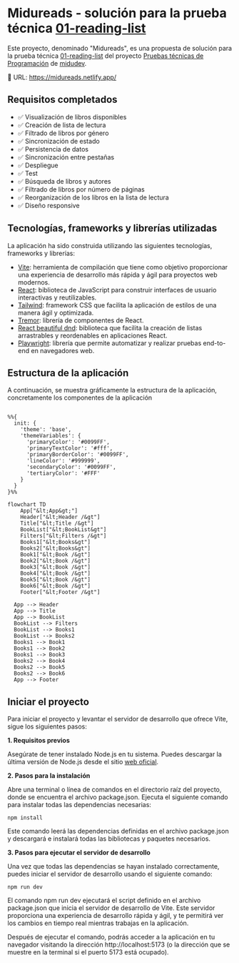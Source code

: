 # Midureads - solución para la prueba técnica [01-reading-list](https://github.com/midudev/pruebas-tecnicas/tree/main/pruebas/01-reading-list)

Este proyecto, denominado "Midureads", es una propuesta de solución para la prueba técnica [01-reading-list](https://github.com/midudev/pruebas-tecnicas/tree/main/pruebas/01-reading-list) del proyecto [Pruebas técnicas de Programación](https://pruebastecnicas.com/) de [midudev](https://github.com/midudev).

🔗 URL: https://midureads.netlify.app/

## Requisitos completados
- ✅ Visualización de libros disponibles
- ✅ Creación de lista de lectura
- ✅ Filtrado de libros por género
- ✅ Sincronización de estado
- ✅ Persistencia de datos
- ✅ Sincronización entre pestañas
- ✅ Despliegue
- ✅ Test
- ✅ Búsqueda de libros y autores
- ✅ Filtrado de libros por número de páginas
- ✅ Reorganización de los libros en la lista de lectura
- ✅ Diseño responsive

## Tecnologías, frameworks y librerías utilizadas

La aplicación ha sido construida utilizando las siguientes tecnologías, frameworks y librerías:

- [Vite](https://vitejs.dev/): herramienta de compilación que tiene como objetivo proporcionar una experiencia de desarrollo más rápida y ágil para proyectos web modernos.
- [React](https://es.react.dev/): biblioteca de JavaScript para construir interfaces de usuario interactivas y reutilizables.
- [Tailwind](https://tailwindcss.com/): framework CSS que facilita la aplicación de estilos de una manera ágil y optimizada.
- [Tremor](https://www.tremor.so/): librería de componentes de React.
- [React beautiful dnd](https://github.com/atlassian/react-beautiful-dnd): biblioteca que facilita la creación de listas arrastrables y reordenables en aplicaciones React.
- [Playwright](https://playwright.dev/): librería que permite automatizar y realizar pruebas end-to-end en navegadores web.

## Estructura de la aplicación

A continuación, se muestra gráficamente la estructura de la aplicación, concretamente los componentes de la aplicación

```mermaid

%%{
  init: {
    'theme': 'base',
    'themeVariables': {
      'primaryColor': '#0099FF',
      'primaryTextColor': '#fff',
      'primaryBorderColor': '#0099FF',
      'lineColor': '#999999',
      'secondaryColor': '#0099FF',
      'tertiaryColor': '#FFF'
    }
  }
}%%

flowchart TD
    App["&lt;App&gt;"]
    Header["&lt;Header /&gt"]
    Title["&lt;Title /&gt"]
    BookList["&lt;BookList&gt"]
    Filters["&lt;Filters /&gt"]
    Books1["&lt;Books&gt"]
    Books2["&lt;Books&gt"]
    Book1["&lt;Book /&gt"]
    Book2["&lt;Book /&gt"]
    Book3["&lt;Book /&gt"]
    Book4["&lt;Book /&gt"]
    Book5["&lt;Book /&gt"]
    Book6["&lt;Book /&gt"]
    Footer["&lt;Footer /&gt"]

  App --> Header
  App --> Title
  App --> BookList
  BookList --> Filters
  BookList --> Books1
  BookList --> Books2
  Books1 --> Book1
  Books1 --> Book2
  Books1 --> Book3
  Books2 --> Book4
  Books2 --> Book5
  Books2 --> Book6
  App --> Footer
```

## Iniciar el proyecto

Para iniciar el proyecto y levantar el servidor de desarrollo que ofrece Vite, sigue los siguientes pasos:

**1. Requisitos previos**

Asegúrate de tener instalado Node.js en tu sistema. Puedes descargar la última versión de Node.js desde el sitio [web oficial](https://nodejs.org/).

**2. Pasos para la instalación**

Abre una terminal o línea de comandos en el directorio raíz del proyecto, donde se encuentra el archivo package.json. Ejecuta el siguiente comando para instalar todas las dependencias necesarias:

```
npm install
```

Este comando leerá las dependencias definidas en el archivo package.json y descargará e instalará todas las bibliotecas y paquetes necesarios.

**3. Pasos para ejecutar el servidor de desarrollo**

Una vez que todas las dependencias se hayan instalado correctamente, puedes iniciar el servidor de desarrollo usando el siguiente comando:

```
npm run dev
```

El comando npm run dev ejecutará el script definido en el archivo package.json que inicia el servidor de desarrollo de Vite. Este servidor proporciona una experiencia de desarrollo rápida y ágil, y te permitirá ver los cambios en tiempo real mientras trabajas en la aplicación.

Después de ejecutar el comando, podrás acceder a la aplicación en tu navegador visitando la dirección http://localhost:5173 (o la dirección que se muestre en la terminal si el puerto 5173 está ocupado).
